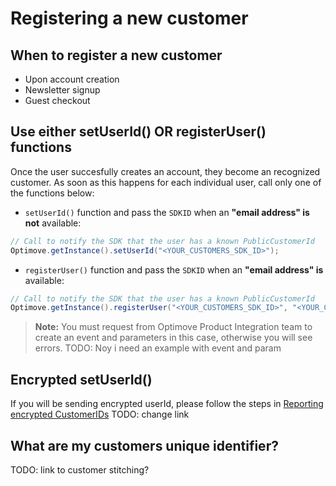 # Registering a new customer

## When to register a new customer
- Upon account creation
- Newsletter signup
- Guest checkout

## Use either setUserId() OR registerUser() functions
Once the user succesfully creates an account, they become an recognized customer. 
As soon as this happens for each individual user, call only one of the functions below:

- `setUserId()` function and pass the `SDKID` when an **"email address" is not** available:
```java
// Call to notify the SDK that the user has a known PublicCustomerId
Optimove.getInstance().setUserId("<YOUR_CUSTOMERS_SDK_ID>");
```

- `registerUser()` function and pass the `SDKID` when an **"email address" is** available:
```java
// Call to notify the SDK that the user has a known PublicCustomerId
Optimove.getInstance().registerUser("<YOUR_CUSTOMERS_SDK_ID>", "<YOUR_CUSTOMERS_EMAIL_ADDRESS>", "event_name", {parameter object});
```
>**Note:** You must request from Optimove Product Integration team to create an event and parameters in this case, otherwise you will see errors.
TODO: Noy i need an example with event and param

## Encrypted setUserId()
If you will be sending encrypted userId, please follow the steps in [Reporting encrypted CustomerIDs](https://github.com/optimove-tech/Reporting-Encrypted-CustomerID)
TODO: change link

## What are my customers unique identifier?
TODO: link to customer stitching?